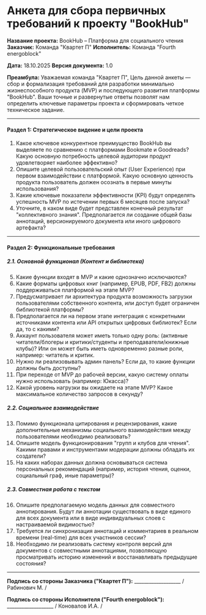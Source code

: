 # Анкета для сбора первичных требований к проекту "BookHub"

**Название проекта:** BookHub – Платформа для социального чтения
**Заказчик:** Команда "Квартет П"
**Исполнитель:** Команда "Fourth energoblock"

**Дата:** 18.10.2025
**Версия документа:** 1.0

**Преамбула:**
Уважаемая команда "Квартет П",
Цель данной анкеты — сбор и формализация требований для разработки минимально жизнеспособного продукта (MVP) и последующего развития платформы "BookHub". Ваши точные и развернутые ответы позволят нам определить ключевые параметры проекта и сформировать четкое техническое задание.

---

#### **Раздел 1: Стратегическое видение и цели проекта**

1.  Какое ключевое конкурентное преимущество BookHub вы выделяете по сравнению с платформами Bookmate и Goodreads? Какую основную потребность целевой аудитории продукт удовлетворяет наиболее эффективно?
2.  Опишите целевой пользовательский опыт (User Experience) при первом взаимодействии с платформой. Какую основную ценность продукта пользователь должен осознать в первые минуты использования?
3.  Какие ключевые показатели эффективности (KPI) будут определять успешность MVP по истечении первых 6 месяцев после запуска?
4.  Уточните, в каком виде будет представлен конечный результат "коллективного знания". Предполагается ли создание общей базы аннотаций, версионируемого документа или иного цифрового артефакта?

---

#### **Раздел 2: Функциональные требования**

##### **2.1. Основной функционал (Контент и библиотека)**
5.  Какие функции входят в MVP и какие однозначно исключаются?
6.  Какие форматы цифровых книг (например, EPUB, PDF, FB2) должны поддерживаться платформой на этапе MVP?
7.  Предусматривает ли архитектура продукта возможность загрузки пользователями собственного контента, или доступ будет ограничен библиотекой платформы?
8.  Предполагается ли на первом этапе интеграция с конкретными источниками контента или API открытых цифровых библиотек? Если да, то с какими?
9.  Аккаунт пользователя может иметь только одну роль: (активные читатели/блогеры и критики/студенты и преподаватели/книжные клубы)? Или он может быть иметь одновременно разные роли, например: читатель и критик.
10. Нужно ли реализовывать админ панель? Если да, то какие функции должны быть доступны?
11. При переходе от MVP до рабочей версии, какую систему оплаты нужно использовать (например: Юкасса)?
12. Какой уровень нагрузки вы ожидаете на этапе MVP? Какое максимальное количество запросов в секунду?

##### **2.2. Социальное взаимодействие**
13.  Помимо функционала цитирования и рецензирования, какие дополнительные механизмы социального взаимодействия между пользователями необходимо реализовать?
14.  Опишите модель функционирования "групп и клубов для чтения". Какими правами и инструментами модерации должны обладать их создатели?
15. На каких наборах данных должна основываться система персональных рекомендаций (например, история чтения, оценки, социальный граф, иные параметры)?

##### **2.3. Совместная работа с текстом**
16. Опишите предполагаемую модель данных для совместного аннотирования. Будут ли аннотации существовать в виде единого для всех документа или в виде индивидуальных слоев с настраиваемой видимостью?
17. Требуется ли синхронизация аннотаций и комментариев в реальном времени (real-time) для всех участников сессии?
18. Необходимо ли реализовать систему контроля версий для документов с совместными аннотациями, позволяющую просматривать историю изменений и восстанавливать предыдущие состояния?

---

**Подпись со стороны Заказчика ("Квартет П"):** ___________________ / Рабинович М. /

**Подпись со стороны Исполнителя ("Fourth energoblock"):** ___________________ / Коновалов И.А. /
